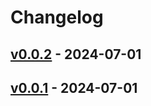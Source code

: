 # Changelog

## [v0.0.2](https://github.com/k1LoW/oldstable/compare/v0.0.1...v0.0.2) - 2024-07-01

## [v0.0.1](https://github.com/k1LoW/oldstable/commits/v0.0.1) - 2024-07-01
